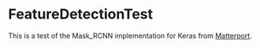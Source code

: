 # FeatureDetectionTest

This is a test of the Mask_RCNN implementation for Keras from [Matterport](https://github.com/matterport/Mask_RCNN).
